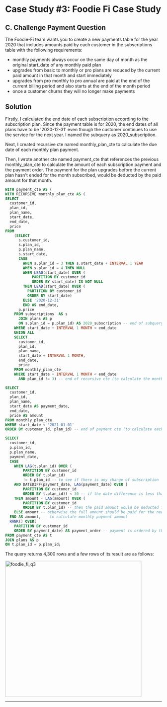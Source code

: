 # Case Study #3: Foodie Fi Case Study

## C. Challenge Payment Question

The Foodie-Fi team wants you to create a new payments table for the year 2020 that includes amounts paid by each customer in the subscriptions table with the following requirements:

- monthly payments always occur on the same day of month as the original start_date of any monthly paid plan
- upgrades from basic to monthly or pro plans are reduced by the current paid amount in that month and start immediately
- upgrades from pro monthly to pro annual are paid at the end of the current billing period and also starts at the end of the month period
- once a customer churns they will no longer make payments

## Solution


Firstly, I calculated the end date of each subscription according to the subscription plan. Since the payment table is for 2020, the end dates of all plans have to be '2020-12-31' even though the customer continues to use the service for the next year. I named the subquery as 2020_subscription.

Next, I created recursive cte named monthly_plan_cte to calculate the due date of each monthly plan payment.

Then, I wrote another cte named payment_cte that references the previous monthly_plan_cte to calculate the amount of each subscription payment and the payment order. The payment for the plan upgrades before the current plan hasn't ended for the month subscribed, would be deducted by the paid amount for that month.

````sql
WITH payment_cte AS (
WITH RECURSIVE monthly_plan_cte AS (
SELECT
  customer_id,
  plan_id,
  plan_name,
  start_date,
  end_date,
  price
FROM
    (SELECT
      s.customer_id,
      s.plan_id,
      p.plan_name,
      s.start_date,
      CASE
        WHEN s.plan_id = 3 THEN s.start_date + INTERVAL 1 YEAR
        WHEN s.plan_id = 4 THEN NULL
        WHEN LEAD(start_date) OVER (
            PARTITION BY customer_id
            ORDER BY start_date) IS NOT NULL
        THEN LEAD(start_date) OVER (
          PARTITION BY customer_id
          ORDER BY start_date)
        ELSE '2020-12-31'
        END AS end_date,
      p.price
    FROM subscriptions  AS s
      JOIN plans AS p
      ON s.plan_id = p.plan_id) AS 2020_subscription -- end of subquery (to calculate the end date of each plan in 2020)
    WHERE start_date + INTERVAL 1 MONTH < end_date
    UNION ALL
    SELECT
      customer_id,
      plan_id,
      plan_name,
      start_date + INTERVAL 1 MONTH,
      end_date,
      price
    FROM monthly_plan_cte
    WHERE start_date + INTERVAL 1 MONTH < end_date
      AND plan_id != 3) -- end of recursive cte (to calculate the monthly payment date of each monthly plan)

SELECT
  customer_id,
  plan_id,
  plan_name,
  start_date AS payment_date,
  end_date,
  price AS amount
FROM monthly_plan_cte
WHERE start_date < '2021-01-01'
ORDER BY customer_id, plan_id) -- end of payment cte (to calculate each monthly bill)

SELECT
  customer_id,
  p.plan_id,
  p.plan_name,
  payment_date,
  CASE
    WHEN LAG(t.plan_id) OVER (
        PARTITION BY customer_id
        ORDER BY t.plan_id)
        != t.plan_id -- to see if there is any change of subscription
    AND DATEDIFF(payment_date, LAG(payment_date) OVER (
        PARTITION BY customer_id
        ORDER BY t.plan_id)) < 30 -- if the date difference is less than 30 days
    THEN amount - LAG(amount) OVER (
        PARTITION BY customer_id
        ORDER BY t.plan_id) -- then the paid amount would be deducted from the bill of the new plan
    ELSE amount -- otherwise the full amount should be paid for the new subscription
  END AS amount, -- to calculate monthly payment amount
  RANK() OVER(
    PARTITION BY customer_id
    ORDER BY payment_date) AS payment_order -- payment is ordered by the payment date
FROM payment_cte AS t
JOIN plans AS p
ON t.plan_id = p.plan_id;
````
The query returns  4,300 rows and a few rows of its result are as follows:

<img width="438" alt="foodie_fi_q3" src="https://user-images.githubusercontent.com/84310475/191227086-45e42366-a6c7-4a8a-9184-e12333d6057c.png">

***
